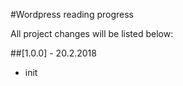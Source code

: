 #Wordpress reading progress

All project changes will be listed below:

##[1.0.0] - 20.2.2018
* init